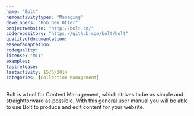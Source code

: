```yaml
---
name: "Bolt"
nemoactivitytypes: "Managing"
developers: "Bob den Otter"
projectwebsite: "http://bolt.cm/"
coderepository: "https://github.com/bolt/bolt"
qualityofdocumentation: 
easeofadaptation: 
codequality: 
license: "MIT"
examples: 
lastrelease: 
lastactivity: 15/5/2014
categories: [Collection Management]
---
```

Bolt is a tool for Content Management, which strives to be as simple and straightforward as possible. With this general user manual you will be able to use Bolt to produce and edit content for your website.
